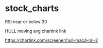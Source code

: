 # stock_charts
RSI near or below 30


HULL moving avg chartink link

https://chartink.com/screener/hull-macd-rsi-2
